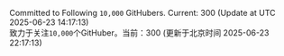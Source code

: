 Committed to Following `10,000` GitHubers. Current: <!-- FOLLOWING_COUNT -->300<!-- FOLLOWING_COUNT --> (Update at UTC <!-- LAST_UPDATED -->2025-06-23 14:17:13<!-- LAST_UPDATED -->)<br>
致力于关注`10,000`个GitHuber。当前：<!-- FOLLOWING_COUNT -->300<!-- FOLLOWING_COUNT --> (更新于北京时间 <!-- LAST_UPDATED_CST -->2025-06-23 22:17:13<!-- LAST_UPDATED_CST -->)
